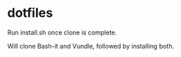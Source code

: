 # dotfiles
Run install.sh once clone is complete.

Will clone Bash-it and Vundle, followed by installing both.
